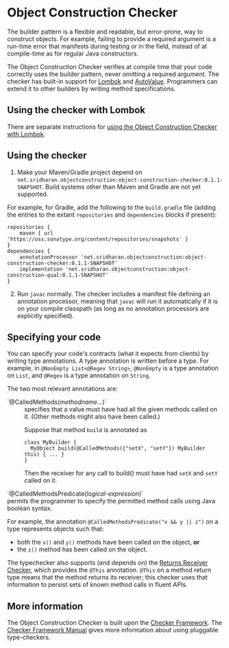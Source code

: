 # Object Construction Checker

The builder pattern is a flexible and readable, but error-prone, way to
construct objects.  For example, failing to provide a required argument is
a run-time error that manifests during testing or in the field, instead of
at compile-time as for regular Java constructors.

The Object Construction Checker verifies at compile time that your code
correctly uses the builder pattern, never omitting a required argument.
The checker has built-in support for [Lombok](https://projectlombok.org/)
and
[AutoValue](https://github.com/google/auto/blob/master/value/userguide/index.md).
Programmers can extend it to other builders by writing method
specifications.


## Using the checker with Lombok

There are separate instructions for [using the Object Construction Checker with Lombok](README-LOMBOK.md).


## Using the checker

1. Make your Maven/Gradle project depend on `net.sridharan.objectconstruction:object-construction-checker:0.1.1-SNAPSHOT`.
Build systems other than Maven and Gradle are not yet supported.

For example, for Gradle, add the following to the `build.gradle` file (adding the entries to the extant `repositories` and `dependencies` blocks if present):
```
repositories {
    maven { url 'https://oss.sonatype.org/content/repositories/snapshots' }
}
dependencies {
    annotationProcessor 'net.sridharan.objectconstruction:object-construction-checker:0.1.1-SNAPSHOT'
    implementation 'net.sridharan.objectconstruction:object-construction-qual:0.1.1-SNAPSHOT'
}
```

2. Run `javac` normally.
The checker includes a manifest file defining an annotation processor, meaning that `javac` will run it
automatically if it is on your compile classpath (as long as no annotation processors are explicitly specified).

## Specifying your code

You can specify your code's contracts (what it expects from clients) by writing type annotations.
A type annotation is written before a type.  For example, in `@NonEmpty List<@Regex String>`, `@NonEmpty` is a type annotation on `List`, and `@Regex` is a type annotation on `String`.

The two most relevant annotations are:
<dl>
<dt>`@CalledMethods(<em>methodname</em>...)`</dt>
<dd>specifies that a value must have had all the given methods called on it.
(Other methods might also have been called.)

Suppose that method `build` is annotated as
```
class MyBuilder {
  MyObject build(@CalledMethods({"setX", "setY"}) MyBuilder this) { ... }
}
```
Then the receiver for any call to build() must have had `setX` and `setY` called on it.
</dd>

<dt>`@CalledMethodsPredicate(<em>logical-expression</em>)`</dt>
</dd>permits the
programmer to specify the permitted method calls using Java boolean syntax. 

For example, the annotation `@CalledMethodsPredicate("x && y || z")` on a type represents
objects such that:
* both the `x()` and `y()` methods have been called on the object, **or**
* the `z()` method has been called on the object.
</dd>
</dl>

The typechecker also supports (and depends on) the 
[Returns Receiver Checker](https://github.com/msridhar/returnsrecv-checker), which provides the
`@This` annotation. `@This` on a method return type means that the method returns its receiver;
this checker uses that information to persist sets of known method calls in fluent APIs.


## More information

The Object Construction Checker is built upon the [Checker
Framework](https://checkerframework.org/).  The [Checker Framework
Manual](https://checkerframework.org/manual/) gives more information about
using pluggable type-checkers.
